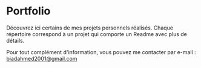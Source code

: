 # Portfolio 
Découvrez ici certains de mes projets personnels réalisés.
Chaque répertoire correspond à un projet qui comporte un Readme avec plus de détails.

Pour tout complément d'information, vous pouvez me contacter par e-mail : biadahmed2001@gmail.com  
  
